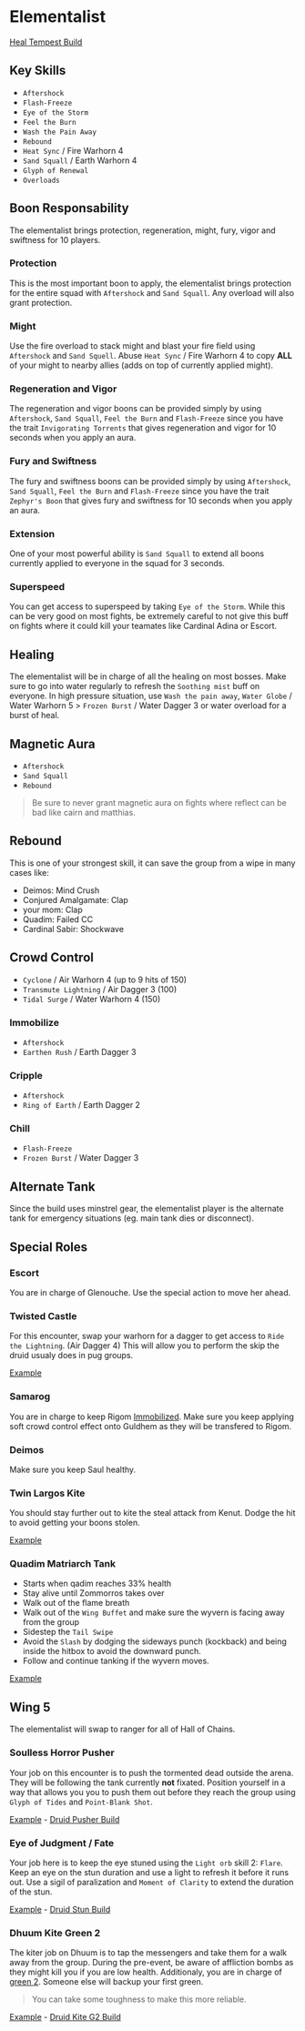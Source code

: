 # Elementalist

[Heal Tempest Build](http://gw2skills.net/editor/?PGhEgEWGBrh5wWYlYpNp36A-zRRYjhoaXNaq1IKjqLg0TAfPICQ6fKbgDgt0+mF-e)

## Key Skills

- `Aftershock`
- `Flash-Freeze`
- `Eye of the Storm`
- `Feel the Burn`
- `Wash the Pain Away`
- `Rebound`
- `Heat Sync` / Fire Warhorn 4
- `Sand Squall` / Earth Warhorn 4
- `Glyph of Renewal`
- `Overloads`

## Boon Responsability

The elementalist brings protection, regeneration, might, fury, vigor and swiftness for 10 players.

### Protection

This is the most important boon to apply, the elementalist brings protection for the entire squad with `Aftershock` and `Sand Squall`. Any overload will also grant protection.

### Might

Use the fire overload to stack might and blast your fire field using `Aftershock` and `Sand Squell`. Abuse `Heat Sync` / Fire Warhorn 4 to copy **ALL** of your might to nearby allies (adds on top of currently applied might).

### Regeneration and Vigor

The regeneration and vigor boons can be provided simply by using `Aftershock`, `Sand Squall`, `Feel the Burn` and `Flash-Freeze` since you have the trait `Invigorating Torrents` that gives regeneration and vigor for 10 seconds when you apply an aura.

### Fury and Swiftness

The fury and swiftness boons can be provided simply by using `Aftershock`, `Sand Squall`, `Feel the Burn` and `Flash-Freeze` since you have the trait `Zephyr's Boon` that gives fury and swiftness for 10 seconds when you apply an aura.

### Extension

One of your most powerful ability is `Sand Squall` to extend all boons currently applied to everyone in the squad for 3 seconds.

### Superspeed

You can get access to superspeed by taking `Eye of the Storm`. While this can be very good on most fights, be extremely careful to not give this buff on fights where it could kill your teamates like Cardinal Adina or Escort.

## Healing

The elementalist will be in charge of all the healing on most bosses. Make sure to go into water regularly to refresh the `Soothing mist` buff on everyone. In high pressure situation, use `Wash the pain away`, `Water Globe` / Water Warhorn 5 > `Frozen Burst` / Water Dagger 3 or water overload for a burst of heal.

## Magnetic Aura

- `Aftershock`
- `Sand Squall`
- `Rebound`

> Be sure to never grant magnetic aura on fights where reflect can be bad like cairn and matthias.

## Rebound

This is one of your strongest skill, it can save the group from a wipe in many cases like:

- Deimos: Mind Crush
- Conjured Amalgamate: Clap
- your mom: Clap
- Quadim: Failed CC
- Cardinal Sabir: Shockwave

## Crowd Control

- `Cyclone` / Air Warhorn 4 (up to 9 hits of 150)
- `Transmute Lightning` / Air Dagger 3 (100)
- `Tidal Surge` / Water Warhorn 4 (150)

### Immobilize

- `Aftershock`
- `Earthen Rush` / Earth Dagger 3

### Cripple

- `Aftershock`
- `Ring of Earth` / Earth Dagger 2

### Chill

- `Flash-Freeze`
- `Frozen Burst` / Water Dagger 3

## Alternate Tank

Since the build uses minstrel gear,
the elementalist player is the alternate tank for emergency situations
(eg. main tank dies or disconnect).

## Special Roles

### Escort

You are in charge of Glenouche. Use the special action to move her ahead.

### Twisted Castle

For this encounter, swap your warhorn for a dagger to get access to `Ride the Lightning`. (Air Dagger 4)
This will allow you to perform the skip the druid usualy does in pug groups.

[Example](https://youtu.be/sN0EI6dOigc)

### Samarog

You are in charge to keep Rigom [Immobilized](#immobilize). Make sure you keep applying soft crowd control effect onto Guldhem as they will be transfered to Rigom.

### Deimos

Make sure you keep Saul healthy.

### Twin Largos Kite

You should stay further out to kite the steal attack from Kenut. Dodge the hit to avoid getting your boons stolen.

[Example](https://youtu.be/4YeOZs4RUuc)

### Quadim Matriarch Tank

- Starts when qadim reaches 33% health
- Stay alive until Zommorros takes over
- Walk out of the flame breath
- Walk out of the `Wing Buffet` and make sure the wyvern is facing away from the group
- Sidestep the `Tail Swipe`
- Avoid the `Slash` by dodging the sideways punch (kockback) and being inside the hitbox to avoid the downward punch.
- Follow and continue tanking if the wyvern moves.

[Example](https://youtu.be/j4cgU3gGjNs)

## Wing 5

The elementalist will swap to ranger for all of Hall of Chains.

### Soulless Horror Pusher

Your job on this encounter is to push the tormented dead outside the arena. They will be following the tank currently **not** fixated. Position yourself in a way that allows you you to push them out before they reach the group using `Glyph of Tides` and `Point-Blank Shot`.

[Example](https://youtu.be/eke6J8yA0FE) - [Druid Pusher Build](http://gw2skills.net/editor/?POhAYNlVwSYKsGGJO2TetsSOWcA-zRJYqR1fhkaEUdRleq67BJU+bp9NL-e)

### Eye of Judgment / Fate

Your job here is to keep the eye stuned using the `Light orb` skill 2: `Flare`. Keep an eye on the stun duration and use a light to refresh it before it runs out. Use a sigil of paralization and `Moment of Clarity` to extend the duration of the stun.

[Example](https://youtu.be/wTn-TJbNWWw?t=336) - [Druid Stun Build](http://gw2skills.net/editor/?POxEY6MsMBWCThhwIxxfyrZNi4A-zRJYqR9fh0SBUdUleq67BJU28vl23sA-e)

### Dhuum Kite Green 2

The kiter job on Dhuum is to tap the messengers and take them for a walk away from the group. During the pre-event, be aware of affliction bombs as they might kill you if you are low health. Additionaly, you are in charge of [green 2](/mechanics/dhuum-green.md). Someone else will backup your first green.

> You can take some toughness to make this more reliable.

[Example](https://youtu.be/ytsuUhgpx6A) - [Druid Kite G2 Build](http://gw2skills.net/editor/?POxEYiNssCWCThNyIxyVyr1VyriD-zRJYqR9fZUdVleq67BJU+bp9NL-e)
